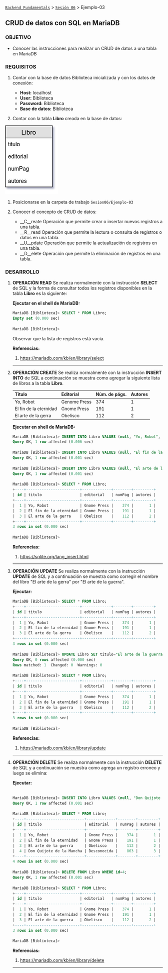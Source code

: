 [`Backend Fundamentals`](../../Readme.md) > [`Sesión 06`](../Readme.md) > Ejemplo-03
## CRUD de datos con SQL en MariaDB

### OBJETIVO
- Conocer las instrucciones para realizar un CRUD de datos a una tabla en MariaDB

### REQUISITOS
1. Contar con la base de datos Biblioteca inicializada y con los datos de conexión:

   - __Host:__ localhost
   - __User:__ Biblioteca
   - __Password:__ Biblioteca
   - __Base de datos:__ Biblioteca

1. Contar con la tabla __Libro__ creada en la base de datos:

  ![Tabla Libro](assets/tabla-libro.jpg)

1. Posicionarse en la carpeta de trabajo `Sesion06/Ejemplo-03`

1. Conocer el concepto de CRUD de datos:

   - __C__reate Operación que permite crear o insertar nuevos registros a una tabla.
   - __R__read  Operación que permite la lectura o consulta de registros o datos en una tabla.
   - __U__pdate Operación que permite la actualización de registros en una tabla.
   - __D__elete Operación que permite la eliminación de registros en una tabla.

### DESARROLLO
1. __OPERACIÓN READ__ Se realiza normalmente con la instrucción __SELECT__ de SQL y la forma de consultar todos los registros disponibles en la tabla __Libro__ es la siguiente:

   __Ejecutar en el shell de MariaDB:__

   ```sql
   MariaDB [Biblioteca]> SELECT * FROM Libro;
   Empty set (0.000 sec)

   MariaDB [Biblioteca]>
   ```
   Observar que la lista de registros está vacía.

   __Referencias:__
   1. https://mariadb.com/kb/en/library/select
   ***

1. __OPERACIÓN CREATE__ Se realiza normalmente con la instrucción __INSERT INTO__ de SQL a continuación se muestra como agregar la siguiente lista de libros a la tabla __Libro__.

   | Título | Editorial | Núm. de págs. | Autores |
   | ------ | --------- | ------------- | ------- |
   | Yo, Robot | Genome Press | 374 | 1 |
   | El fin de la eternidad | Gnome Press | 191 | 1 |
   | El arte de la gerra | Obelisco | 112 | 2 |

   __Ejecutar en shell de MariaDB:__

   ```sql
   MariaDB [Biblioteca]> INSERT INTO Libro VALUES (null, "Yo, Robot", "Gnome Press", 374, 1);
   Query OK, 1 row affected (0.006 sec)

   MariaDB [Biblioteca]> INSERT INTO Libro VALUES (null, "El fin de la eternidad", "Gnome Press", 191, 1);
   Query OK, 1 row affected (0.001 sec)

   MariaDB [Biblioteca]> INSERT INTO Libro VALUES (null, "El arte de la guerra", "Obelisco", 112, 2);
   Query OK, 1 row affected (0.001 sec)

   MariaDB [Biblioteca]> SELECT * FROM Libro;
   +----+------------------------+-------------+--------+---------+
   | id | titulo                 | editorial   | numPag | autores |
   +----+------------------------+-------------+--------+---------+
   |  1 | Yo, Robot              | Gnome Press |    374 |       1 |
   |  2 | El fin de la eternidad | Gnome Press |    191 |       1 |
   |  3 | El arte de la gerra    | Obelisco    |    112 |       2 |
   +----+------------------------+-------------+--------+---------+
   3 rows in set (0.000 sec)

   MariaDB [Biblioteca]>

   ```

   __Referencias:__
   1. https://sqlite.org/lang_insert.html
   ***

1. __OPERACIÓN UPDATE__ Se realiza normalmente con la instrucción __UPDATE__ de SQL y a continuación se muestra como corregir el nombre del libro "El arte de la gerra" por "El arte de la guerra".

   __Ejecutar:__

   ```sql
   MariaDB [Biblioteca]> SELECT * FROM Libro;
   +----+------------------------+-------------+--------+---------+
   | id | titulo                 | editorial   | numPag | autores |
   +----+------------------------+-------------+--------+---------+
   |  1 | Yo, Robot              | Gnome Press |    374 |       1 |
   |  2 | El fin de la eternidad | Gnome Press |    191 |       1 |
   |  3 | El arte de la gerra    | Obelisco    |    112 |       2 |
   +----+------------------------+-------------+--------+---------+
   3 rows in set (0.000 sec)

   MariaDB [Biblioteca]> UPDATE Libro SET titulo="El arte de la guerra" WHERE id=3;
   Query OK, 0 rows affected (0.000 sec)
   Rows matched: 1  Changed: 0  Warnings: 0

   MariaDB [Biblioteca]> SELECT * FROM Libro;
   +----+------------------------+-------------+--------+---------+
   | id | titulo                 | editorial   | numPag | autores |
   +----+------------------------+-------------+--------+---------+
   |  1 | Yo, Robot              | Gnome Press |    374 |       1 |
   |  2 | El fin de la eternidad | Gnome Press |    191 |       1 |
   |  3 | El arte de la guerra   | Obelisco    |    112 |       2 |
   +----+------------------------+-------------+--------+---------+
   3 rows in set (0.000 sec)

   MariaDB [Biblioteca]>
   ```

   __Referencias:__
   1. https://mariadb.com/kb/en/library/update
   ***

1. __OPERACIÓN DELETE__ Se realiza normalmente con la instrucción __DELETE__ de SQL y a continuación se muestra como agrega un registro erroneo y luego se elimina:

   __Ejecutar:__

   ```sql

   MariaDB [Biblioteca]> INSERT INTO Libro VALUES (null, "Don Quijote de la Mancha", "Desconocida", 863, 3);
   Query OK, 1 row affected (0.001 sec)

   MariaDB [Biblioteca]> SELECT * FROM Libro;
   +----+--------------------------+-------------+--------+---------+
   | id | titulo                   | editorial   | numPag | autores |
   +----+--------------------------+-------------+--------+---------+
   |  1 | Yo, Robot                | Gnome Press |    374 |       1 |
   |  2 | El fin de la eternidad   | Gnome Press |    191 |       1 |
   |  3 | El arte de la guerra     | Obelisco    |    112 |       2 |
   |  4 | Don Quijote de la Mancha | Desconocida |    863 |       3 |
   +----+--------------------------+-------------+--------+---------+
   4 rows in set (0.000 sec)

   MariaDB [Biblioteca]> DELETE FROM Libro WHERE id=4;
   Query OK, 1 row affected (0.001 sec)

   MariaDB [Biblioteca]> SELECT * FROM Libro;
   +----+------------------------+-------------+--------+---------+
   | id | titulo                 | editorial   | numPag | autores |
   +----+------------------------+-------------+--------+---------+
   |  1 | Yo, Robot              | Gnome Press |    374 |       1 |
   |  2 | El fin de la eternidad | Gnome Press |    191 |       1 |
   |  3 | El arte de la guerra   | Obelisco    |    112 |       2 |
   +----+------------------------+-------------+--------+---------+
   3 rows in set (0.000 sec)

   MariaDB [Biblioteca]>
   ```

   __Referencias:__
   1. https://mariadb.com/kb/en/library/delete
   ***
